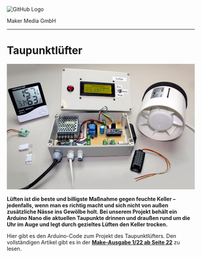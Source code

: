 ![GitHub Logo](http://www.heise.de/make/icons/make_logo.png)

Maker Media GmbH

***

# Taupunktlüfter

![Picture](./Taupunktluefter.jpg)

**Lüften ist die beste und billigste Maßnahme gegen feuchte Keller  – jedenfalls, wenn man es richtig macht und sich nicht von außen zusätzliche Nässe ins Gewölbe holt. Bei unserem Projekt behält ein Arduino Nano die aktuellen Taupunkte drinnen und draußen rund um die Uhr im Auge und legt durch gezieltes Lüften den Keller trocken.**

Hier gibt es den Arduino-Code zum Projekt des Taupunktlüfters. Den vollständigen Artikel gibt es in der **[Make-Ausgabe 1/22 ab Seite 22](https://www.heise.de/select/make/2022/1/2135511212557842576)** zu lesen.
